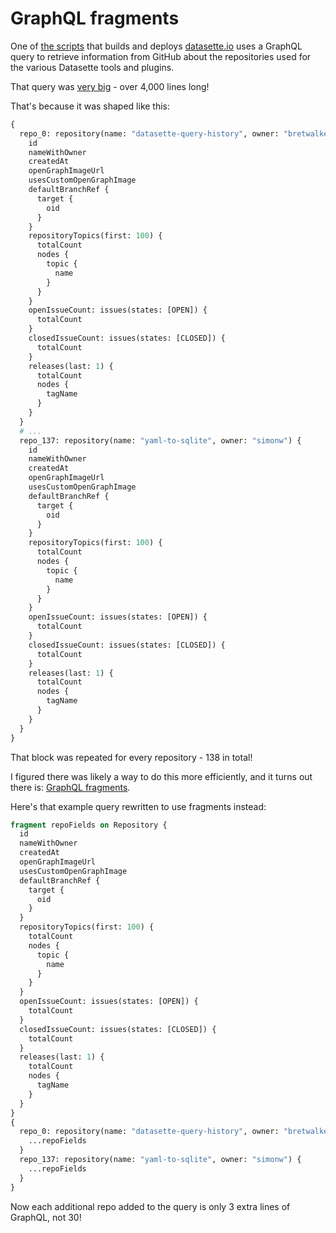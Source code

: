 # GraphQL fragments

One of [the scripts](https://github.com/simonw/datasette.io/blob/main/build_directory.py) that builds and deploys [datasette.io](https://datasette.io/) uses a GraphQL query to retrieve information from GitHub about the repositories used for the various Datasette tools and plugins.

That query was [very big](https://gist.github.com/simonw/80ef5a69f147741009d0edea4ef3b6ea) - over 4,000 lines long!

That's because it was shaped like this:
```graphql
{
  repo_0: repository(name: "datasette-query-history", owner: "bretwalker") {
    id
    nameWithOwner
    createdAt
    openGraphImageUrl
    usesCustomOpenGraphImage
    defaultBranchRef {
      target {
        oid
      }
    }
    repositoryTopics(first: 100) {
      totalCount
      nodes {
        topic {
          name
        }
      }
    }
    openIssueCount: issues(states: [OPEN]) {
      totalCount
    }
    closedIssueCount: issues(states: [CLOSED]) {
      totalCount
    }
    releases(last: 1) {
      totalCount
      nodes {
        tagName
      }
    }
  }
  # ...
  repo_137: repository(name: "yaml-to-sqlite", owner: "simonw") {
    id
    nameWithOwner
    createdAt
    openGraphImageUrl
    usesCustomOpenGraphImage
    defaultBranchRef {
      target {
        oid
      }
    }
    repositoryTopics(first: 100) {
      totalCount
      nodes {
        topic {
          name
        }
      }
    }
    openIssueCount: issues(states: [OPEN]) {
      totalCount
    }
    closedIssueCount: issues(states: [CLOSED]) {
      totalCount
    }
    releases(last: 1) {
      totalCount
      nodes {
        tagName
      }
    }
  }
}
```
That block was repeated for every repository - 138 in total!

I figured there was likely a way to do this more efficiently, and it turns out there is: [GraphQL fragments](https://www.apollographql.com/docs/react/data/fragments/).

Here's that example query rewritten to use fragments instead:

```graphql
fragment repoFields on Repository {
  id
  nameWithOwner
  createdAt
  openGraphImageUrl
  usesCustomOpenGraphImage
  defaultBranchRef {
    target {
      oid
    }
  }
  repositoryTopics(first: 100) {
    totalCount
    nodes {
      topic {
        name
      }
    }
  }
  openIssueCount: issues(states: [OPEN]) {
    totalCount
  }
  closedIssueCount: issues(states: [CLOSED]) {
    totalCount
  }
  releases(last: 1) {
    totalCount
    nodes {
      tagName
    }
  }
}
{
  repo_0: repository(name: "datasette-query-history", owner: "bretwalker") {
    ...repoFields
  }
  repo_137: repository(name: "yaml-to-sqlite", owner: "simonw") {
    ...repoFields
  }
}
```
Now each additional repo added to the query is only 3 extra lines of GraphQL, not 30!
